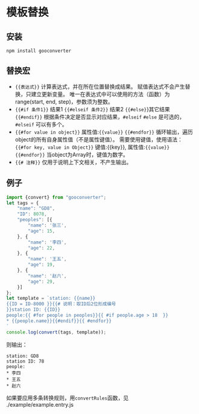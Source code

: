 # 模板替换

## 安装

`npm install gooconverter`

## 替换宏

* `{{表达式}}`
    计算表达式，并在所在位置替换成结果。
    赋值表达式不会产生替换，只建立更新变量。
    唯一在表达式中可以使用的方法（函数）为 range(start, end, step)，参数须为整数。
* `{{#if 条件1}}` 结果1 `{{#elseif 条件2}}` 结果2 `{{#else}`}其它结果 `{{#endif}}`
    根据条件决定是否显示对应结果，`#elseif` `#else` 是可选的，`#elseif` 可以有多个。
* `{{#for value in object}}` 属性值:`{{value}}` `{{#endfor}}`
    循环输出，遍历object的所有自身属性值（不是属性键值）。
    需要使用键值，使用语法： `{{#for key, value in Object}}` 键值:{{key}}, 属性值:`{{value}}` `{{#endfor}}`
    当object为Array时，键值为数字。
* `{{# 注释}}`
    仅用于说明上下文相关，不产生输出。

## 例子

```javascript
import {convert} from "gooconverter";
let tags = {
    "name": "GD8",
    "ID": 8078,
    "peoples": [{
        "name": '张三',
        "age": 15,
    }, {
        "name": '李四',
        "age": 22,
    }, {
        "name": '王五',
        "age": 19,
    }, {
        "name": '赵六',
        "age": 29,
    }]
};
let template = `station: {{name}}
{{ID = ID-8000 }}{{# 说明：取ID后2位形成编号
}}station ID: {{ID}}
people:{{ #for people in peoples}}{{ #if people.age > 18  }}
* {{people.name}}{{#endif}}{{ #endfor}}
`
console.log(convert(tags, template));
```

则输出：

```plaintext
station: GD8
station ID: 78
people:
* 李四
* 王五
* 赵六
```

如果要应用多条转换规则，用`convertRules`函数，见 ./example/example.entry.js
